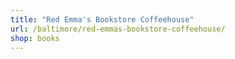 ```yaml
---
title: "Red Emma's Bookstore Coffeehouse"
url: /baltimore/red-emmas-bookstore-coffeehouse/
shop: books
---
```

